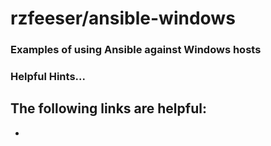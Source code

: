 # rzfeeser/ansible-windows
### Examples of using Ansible against Windows hosts

### Helpful Hints...

The following links are helpful:
-
-
